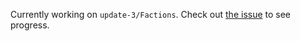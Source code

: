 Currently working on `update-3/Factions`.  Check out [the issue](https://github.com/jomibauer/unity/issues/5) to see progress.


